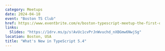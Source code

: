 ```yaml
---
category: Meetups
date: 2024-04-18
event: "Boston TS Club"
href: https://www.eventbrite.com/e/boston-typescript-meetup-the-first-one-ever-tickets-858516595247
links:
  Slides: "https://1drv.ms/p/s!AvUc1cvPrJnWvuchd_nXBGmw6NwjSg"
location: Boston, USA
title: "What's New in TypeScript 5.4"
---
```

